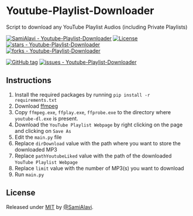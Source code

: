 # Youtube-Playlist-Downloader
Script to download any YouTube Playlist Audios (including Private Playlists)

[![SamiAlavi - Youtube-Playlist-Downloader](https://img.shields.io/static/v1?label=SamiAlavi&message=Youtube-Playlist-Downloader&color=blue&logo=github)](https://github.com/SamiAlavi/Youtube-Playlist-Downloader)
[![License](https://img.shields.io/badge/License-MIT-blue)](#license)
[![stars - Youtube-Playlist-Downloader](https://img.shields.io/github/stars/SamiAlavi/Youtube-Playlist-Downloader?style=social)](https://github.com/SamiAlavi/Youtube-Playlist-Downloader)
[![forks - Youtube-Playlist-Downloader](https://img.shields.io/github/forks/SamiAlavi/Youtube-Playlist-Downloader?style=social)](https://github.com/SamiAlavi/Youtube-Playlist-Downloader)

[![GitHub tag](https://img.shields.io/github/tag/SamiAlavi/Youtube-Playlist-Downloader?include_prereleases=&sort=semver&color=blue)](https://github.com/SamiAlavi/Youtube-Playlist-Downloader/releases/)
[![issues - Youtube-Playlist-Downloader](https://img.shields.io/github/issues/SamiAlavi/Youtube-Playlist-Downloader)](https://github.com/SamiAlavi/Youtube-Playlist-Downloader/issues)

## Instructions

1. Install the required packages by running `pip install -r requirements.txt`
2. Download [ffmpeg](https://ffmpeg.org/download.html)
3. Copy `ffmpeg.exe`, `ffplay.exe`, `ffprobe.exe` to the directory where `youtube-dl.exe` is present.
4. Download the `YouTube Playlist Webpage` by right clicking on the page and clicking on `Save As`
5. Edit the `main.py` file
6. Replace `dirDownload` value with the path where you want to store the downloaded MP3
7. Replace `pathYoutubeLiked` value with the path of the downloaded `YouTube Playlist Webpage`
8. Replace `limit` value with the number of MP3(s) you want to download
9. Run `main.py`

## License

Released under [MIT](/LICENSE) by [@SamiAlavi](https://github.com/SamiAlavi).
  
